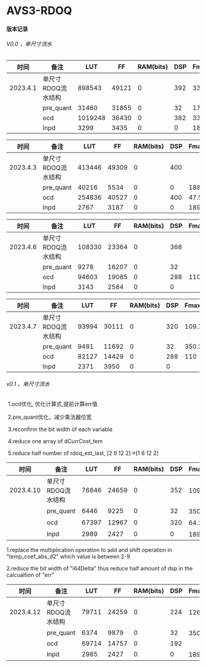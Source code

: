 # AVS3-RDOQ



#### 版本记录

###### V0.0 ，单尺寸流水

| 时间     | 备注               | LUT     | FF    | RAM(bits) | DSP  | Fmax(MHz) |
| -------- | ------------------ | ------- | ----- | --------- | ---- | --------- |
| 2023.4.1 | 单尺寸RDOQ流水结构 | 898543  | 49121 | 0         | 392  | 33.1      |
|          | pre_quant          | 31460   | 31855 | 0         | 32   | 177       |
|          | ocd                | 1019248 | 36430 | 0         | 382  | 33.1      |
|          | lnpd               | 3299    | 3435  | 0         | 0    | 189.25    |

| 时间     | 备注               | LUT    | FF    | RAM(bits) | DSP  | Fmax(MHz) |
| -------- | ------------------ | ------ | ----- | --------- | ---- | --------- |
| 2023.4.3 | 单尺寸RDOQ流水结构 | 413446 | 49309 | 0         | 400  |           |
|          | pre_quant          | 40216  | 5534  | 0         | 0    | 188.2     |
|          | ocd                | 254836 | 40527 | 0         | 400  | 47.58     |
|          | lnpd               | 2767   | 3187  | 0         | 0    | 189.25    |

| 时间     | 备注               | LUT    | FF    | RAM(bits) | DSP  | Fmax(MHz) |
| -------- | ------------------ | ------ | ----- | --------- | ---- | --------- |
| 2023.4.6 | 单尺寸RDOQ流水结构 | 108330 | 23364 | 0         | 368  |           |
|          | pre_quant          | 9278   | 16207 | 0         | 32   |           |
|          | ocd                | 94603  | 19085 | 0         | 288  | 110       |
|          | lnpd               | 3143   | 2584  | 0         | 0    |           |

| 时间     | 备注               | LUT   | FF    | RAM(bits) | DSP  | Fmax(MHz) |
| -------- | ------------------ | ----- | ----- | --------- | ---- | --------- |
| 2023.4.7 | 单尺寸RDOQ流水结构 | 93994 | 30111 | 0         | 320  | 109.72    |
|          | pre_quant          | 9481  | 11692 | 0         | 32   | 350.2     |
|          | ocd                | 82127 | 14429 | 0         | 288  | 110       |
|          | lnpd               | 2371  | 3950  | 0         | 0    |           |

###### v0.1 ，单尺寸流水

​	1.ocd优化, 优化计算式,提前计算err值

​	2.pre_quant优化，减少乘法器位宽

​	3.reconfirm the bit width of each variable

​	4.reduce one array of dCurrCost_tem

​	5.reduce half number of rdoq_est_last, [2 6 12 2]->[1 6 12 2]

| 时间      | 备注               | LUT   | FF    | RAM(bits) | DSP  | Fmax(MHz)   |
| --------- | ------------------ | ----- | ----- | --------- | ---- | ----------- |
| 2023.4.10 | 单尺寸RDOQ流水结构 | 76846 | 24659 | 0         | 352  | 109.72（s） |
|           | pre_quant          | 6446  | 9225  | 0         | 32   | 350.2（v）  |
|           | ocd                | 67397 | 12967 | 0         | 320  | 64.11（v）  |
|           | lnpd               | 2989  | 2427  | 0         | 0    | 189.25（v） |

1.replace the multiplication operation to add and shift operation in "temp_coef_abs_d2" which value is between 2-9

2.reduce the bit width of "i64Delta" thus reduce half amount of dsp in the calcualtion of "err" 

| 时间      | 备注               | LUT   | FF    | RAM(bits) | DSP  | Fmax(MHz)   |
| --------- | ------------------ | ----- | ----- | --------- | ---- | ----------- |
| 2023.4.12 | 单尺寸RDOQ流水结构 | 79711 | 24259 | 0         | 224  | 126.85（s） |
|           | pre_quant          | 6374  | 9879  | 0         | 32   | 350.2（v）  |
|           | ocd                | 69714 | 14757 | 0         | 192  |             |
|           | lnpd               | 2985  | 2427  | 0         | 0    | 189.25（v） |
